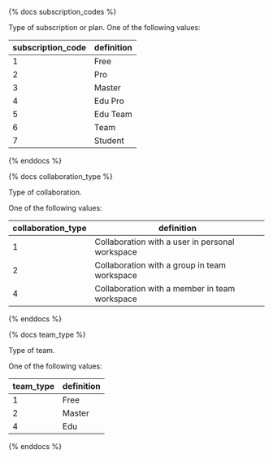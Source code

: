 {% docs subscription_codes %}

Type of subscription or plan.
One of the following values:

| subscription_code | definition |
|-------------------|------------|
| 1                 | Free       |
| 2                 | Pro        |
| 3                 | Master     |
| 4                 | Edu Pro    |
| 5                 | Edu Team   |
| 6                 | Team       |
| 7                 | Student    |

{% enddocs %}


{% docs collaboration_type %}

Type of collaboration.

One of the following values:

| collaboration_type |                   definition                    |
|--------------------|-------------------------------------------------|
| 1                  | Collaboration with a user in personal workspace |
| 2                  | Collaboration with a group in team workspace    |
| 4                  | Collaboration with a member in team workspace   |

{% enddocs %}


{% docs team_type %}

Type of team.

One of the following values:

| team_type | definition |
|-----------|------------|
| 1         | Free       |
| 2         | Master     |
| 4         | Edu        |

{% enddocs %}
